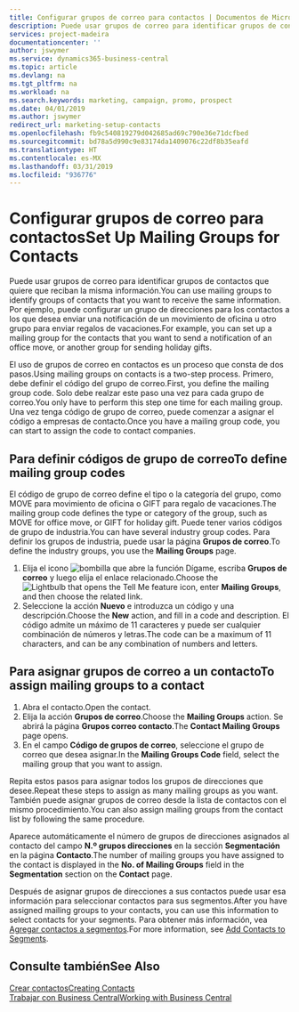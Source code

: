 ```yaml
---
title: Configurar grupos de correo para contactos | Documentos de Microsoft
description: Puede usar grupos de correo para identificar grupos de contactos que deben recibir la misma información, por ejemplo, para una campaña de marketing o una promoción.
services: project-madeira
documentationcenter: ''
author: jswymer
ms.service: dynamics365-business-central
ms.topic: article
ms.devlang: na
ms.tgt_pltfrm: na
ms.workload: na
ms.search.keywords: marketing, campaign, promo, prospect
ms.date: 04/01/2019
ms.author: jswymer
redirect_url: marketing-setup-contacts
ms.openlocfilehash: fb9c540819279d042685ad69c790e36e71dcfbed
ms.sourcegitcommit: bd78a5d990c9e83174da1409076c22df8b35eafd
ms.translationtype: HT
ms.contentlocale: es-MX
ms.lasthandoff: 03/31/2019
ms.locfileid: "936776"
---
```

# <a name="set-up-mailing-groups-for-contacts"></a><span data-ttu-id="e0875-103">Configurar grupos de correo para contactos</span><span class="sxs-lookup"><span data-stu-id="e0875-103">Set Up Mailing Groups for Contacts</span></span>
<span data-ttu-id="e0875-104">Puede usar grupos de correo para identificar grupos de contactos que quiere que reciban la misma información.</span><span class="sxs-lookup"><span data-stu-id="e0875-104">You can use mailing groups to identify groups of contacts that you want to receive the same information.</span></span> <span data-ttu-id="e0875-105">Por ejemplo, puede configurar un grupo de direcciones para los contactos a los que desea enviar una notificación de un movimiento de oficina u otro grupo para enviar regalos de vacaciones.</span><span class="sxs-lookup"><span data-stu-id="e0875-105">For example, you can set up a mailing group for the contacts that you want to send a notification of an office move, or another group for sending holiday gifts.</span></span>

<span data-ttu-id="e0875-106">El uso de grupos de correo en contactos es un proceso que consta de dos pasos.</span><span class="sxs-lookup"><span data-stu-id="e0875-106">Using mailing groups on contacts is a two-step process.</span></span> <span data-ttu-id="e0875-107">Primero, debe definir el código del grupo de correo.</span><span class="sxs-lookup"><span data-stu-id="e0875-107">First, you define the mailing group code.</span></span> <span data-ttu-id="e0875-108">Solo debe realzar este paso una vez para cada grupo de correo.</span><span class="sxs-lookup"><span data-stu-id="e0875-108">You only have to perform this step one time for each mailing group.</span></span> <span data-ttu-id="e0875-109">Una vez tenga código de grupo de correo, puede comenzar a asignar el código a empresas de contacto.</span><span class="sxs-lookup"><span data-stu-id="e0875-109">Once you have a mailing group code, you can start to assign the code to contact companies.</span></span>

## <a name="to-define-mailing-group-codes"></a><span data-ttu-id="e0875-110">Para definir códigos de grupo de correo</span><span class="sxs-lookup"><span data-stu-id="e0875-110">To define mailing group codes</span></span>
<span data-ttu-id="e0875-111">El código de grupo de correo define el tipo o la categoría del grupo, como MOVE para movimiento de oficina o GIFT para regalo de vacaciones.</span><span class="sxs-lookup"><span data-stu-id="e0875-111">The mailing group code defines the type or category of the group, such as MOVE for office move, or GIFT for holiday gift.</span></span> <span data-ttu-id="e0875-112">Puede tener varios códigos de grupo de industria.</span><span class="sxs-lookup"><span data-stu-id="e0875-112">You can have several industry group codes.</span></span> <span data-ttu-id="e0875-113">Para definir los grupos de industria, puede usar la página **Grupos de correo**.</span><span class="sxs-lookup"><span data-stu-id="e0875-113">To define the industry groups, you use the **Mailing Groups** page.</span></span>

1. <span data-ttu-id="e0875-114">Elija el icono ![bombilla que abre la función Dígame](media/ui-search/search_small.png "Dígame que desea hacer"), escriba **Grupos de correo** y luego elija el enlace relacionado.</span><span class="sxs-lookup"><span data-stu-id="e0875-114">Choose the ![Lightbulb that opens the Tell Me feature](media/ui-search/search_small.png "Tell me what you want to do") icon, enter **Mailing Groups**, and then choose the related link.</span></span>
2. <span data-ttu-id="e0875-115">Seleccione la acción **Nuevo** e introduzca un código y una descripción.</span><span class="sxs-lookup"><span data-stu-id="e0875-115">Choose the **New** action, and fill in a code and description.</span></span> <span data-ttu-id="e0875-116">El código admite un máximo de 11 caracteres y puede ser cualquier combinación de números y letras.</span><span class="sxs-lookup"><span data-stu-id="e0875-116">The code can be a maximum of 11 characters, and can be any combination of numbers and letters.</span></span>

## <a name="AssignMailGroupContact"></a> <span data-ttu-id="e0875-117">Para asignar grupos de correo a un contacto</span><span class="sxs-lookup"><span data-stu-id="e0875-117">To assign mailing groups to a contact</span></span>
1. <span data-ttu-id="e0875-118">Abra el contacto.</span><span class="sxs-lookup"><span data-stu-id="e0875-118">Open the contact.</span></span>
2. <span data-ttu-id="e0875-119">Elija la acción **Grupos de correo**.</span><span class="sxs-lookup"><span data-stu-id="e0875-119">Choose the **Mailing Groups** action.</span></span> <span data-ttu-id="e0875-120">Se abrirá la página **Grupos correo contacto**.</span><span class="sxs-lookup"><span data-stu-id="e0875-120">The **Contact Mailing Groups** page opens.</span></span>
3. <span data-ttu-id="e0875-121">En el campo **Código de grupos de correo**, seleccione el grupo de correo que desea asignar.</span><span class="sxs-lookup"><span data-stu-id="e0875-121">In the **Mailing Groups Code** field, select the mailing group that you want to assign.</span></span>

<span data-ttu-id="e0875-122">Repita estos pasos para asignar todos los grupos de direcciones que desee.</span><span class="sxs-lookup"><span data-stu-id="e0875-122">Repeat these steps to assign as many mailing groups as you want.</span></span> <span data-ttu-id="e0875-123">También puede asignar grupos de correo desde la lista de contactos con el mismo procedimiento.</span><span class="sxs-lookup"><span data-stu-id="e0875-123">You can also assign mailing groups from the contact list by following the same procedure.</span></span>

<span data-ttu-id="e0875-124">Aparece automáticamente el número de grupos de direcciones asignados al contacto del campo **N.º grupos direcciones** en la sección **Segmentación** en la página **Contacto**.</span><span class="sxs-lookup"><span data-stu-id="e0875-124">The number of mailing groups you have assigned to the contact is displayed in the **No. of Mailing Groups** field in the **Segmentation** section on the **Contact** page.</span></span>

<span data-ttu-id="e0875-125">Después de asignar grupos de direcciones a sus contactos puede usar esa información para seleccionar contactos para sus segmentos.</span><span class="sxs-lookup"><span data-stu-id="e0875-125">After you have assigned mailing groups to your contacts, you can use this information to select contacts for your segments.</span></span> <span data-ttu-id="e0875-126">Para obtener más información, vea [Agregar contactos a segmentos](marketing-add-contact-segment.md).</span><span class="sxs-lookup"><span data-stu-id="e0875-126">For more information, see [Add Contacts to Segments](marketing-add-contact-segment.md).</span></span>

## <a name="see-also"></a><span data-ttu-id="e0875-127">Consulte también</span><span class="sxs-lookup"><span data-stu-id="e0875-127">See Also</span></span>
[<span data-ttu-id="e0875-128">Crear contactos</span><span class="sxs-lookup"><span data-stu-id="e0875-128">Creating Contacts</span></span>](marketing-create-contact-companies.md)  
[<span data-ttu-id="e0875-129">Trabajar con Business Central</span><span class="sxs-lookup"><span data-stu-id="e0875-129">Working with Business Central</span></span>](ui-work-product.md)
